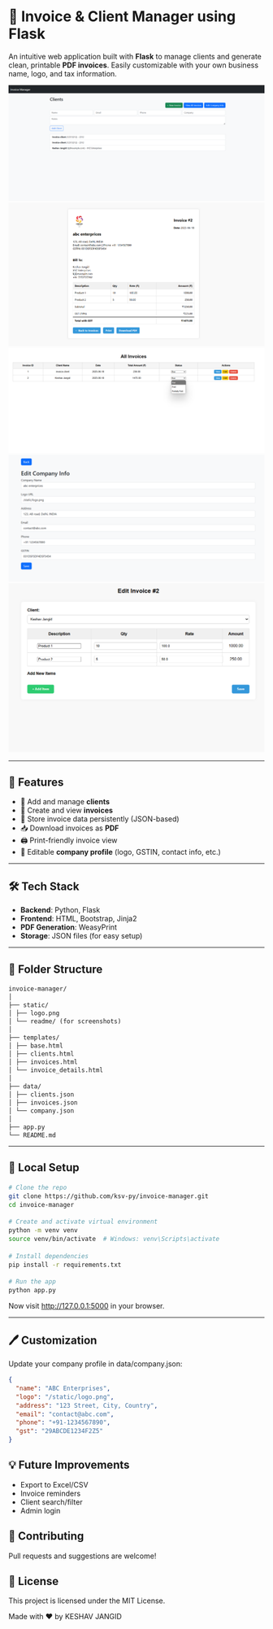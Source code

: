 # 🧾 Invoice & Client Manager using Flask

An intuitive web application built with **Flask** to manage clients and generate clean, printable **PDF invoices**. Easily customizable with your own business name, logo, and tax information.

![Dashboard Screenshot](static/readme/client-detail.png)
![Invoice Screenshot](static/readme/invoice.png)
![Invoice Details Screenshot](static/readme/all-invoices.png)
![Edit Company Details Screenshot](static/readme/edit-company.png)
![Edit Invoice Details Screenshot](static/readme/edit.png)

---

## 🚀 Features

- 🧍 Add and manage **clients**
- 🧾 Create and view **invoices**
- 💾 Store invoice data persistently (JSON-based)
- 📥 Download invoices as **PDF**
- 🖨 Print-friendly invoice view
- 🏢 Editable **company profile** (logo, GSTIN, contact info, etc.)

---

## 🛠 Tech Stack

- **Backend**: Python, Flask
- **Frontend**: HTML, Bootstrap, Jinja2
- **PDF Generation**: WeasyPrint
- **Storage**: JSON files (for easy setup)

---

## 📁 Folder Structure

```
invoice-manager/
│
├── static/
│ ├── logo.png
│ └── readme/ (for screenshots)
│
├── templates/
│ ├── base.html
│ ├── clients.html
│ ├── invoices.html
│ └── invoice_details.html
│
├── data/
│ ├── clients.json
│ ├── invoices.json
│ └── company.json
│
├── app.py
└── README.md
```

---

## 🧪 Local Setup

```bash
# Clone the repo
git clone https://github.com/ksv-py/invoice-manager.git
cd invoice-manager

# Create and activate virtual environment
python -m venv venv
source venv/bin/activate  # Windows: venv\Scripts\activate

# Install dependencies
pip install -r requirements.txt

# Run the app
python app.py
```

Now visit http://127.0.0.1:5000 in your browser.

---

## 🖊 Customization

Update your company profile in data/company.json:

```json
{
  "name": "ABC Enterprises",
  "logo": "/static/logo.png",
  "address": "123 Street, City, Country",
  "email": "contact@abc.com",
  "phone": "+91-1234567890",
  "gst": "29ABCDE1234F2Z5"
}

```

## 💡 Future Improvements

- Export to Excel/CSV
- Invoice reminders
- Client search/filter
- Admin login

## 🙌 Contributing

Pull requests and suggestions are welcome!

## 📄 License

This project is licensed under the MIT License.

Made with ❤️ by KESHAV JANGID
